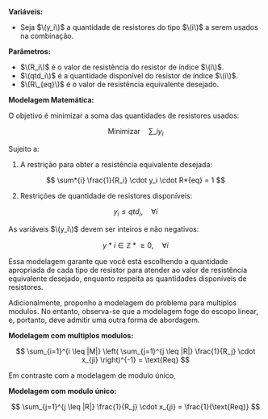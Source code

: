 **Variáveis:**

- Seja $\(y_i\)$ a quantidade de resistores do tipo $\(i\)$ a serem usados na combinação.

**Parâmetros:**

- $\(R_i\)$ é o valor de resistência do resistor de índice $\(i\)$.
- $\(qtd_i\)$ é a quantidade disponível do resistor de índice $\(i\)$.
- $\(R\_{eq}\)$ é o valor de resistência equivalente desejado.

**Modelagem Matemática:**

O objetivo é minimizar a soma das quantidades de resistores usados:

$$
\text{Minimizar} \quad \sum\_{i} y_i
$$

Sujeito a:

1. A restrição para obter a resistência equivalente desejada:

$$
\sum*{i} \frac{1}{R_i} \cdot y_i \cdot R*{eq} = 1
$$

2. Restrições de quantidade de resistores disponíveis:

$$
y_i \leq qtd_i, \quad \forall i
$$

As variáveis $\(y_i\)$ devem ser inteiros e não negativos:

$$
y*i \in \mathbb{Z}*{\geq 0}, \quad \forall i
$$

Essa modelagem garante que você está escolhendo a quantidade apropriada de cada tipo de resistor para atender ao valor de resistência equivalente desejado, enquanto respeita as quantidades disponíveis de resistores.

Adicionalmente, proponho a modelagem do problema para multiplos modulos. No entanto, observa-se que a modelagem foge do escopo linear, e, portanto, deve admitir uma outra forma de abordagem.

**Modelagem com multiplos modulos:**

$$
\sum_{i=1}^{i \leq |M|} \left( \sum_{j=1}^{j \leq |R|} \frac{1}{R_j} \cdot x_{ji} \right)^{-1} = \text{Req}
$$

Em contraste com a modelagem de modulo único,

**Modelagem com modulo único:**

$$
\sum_{j=1}^{j \leq |R|} \frac{1}{R_j} \cdot x_{ji} = \frac{1}{\text{Req}}
$$
